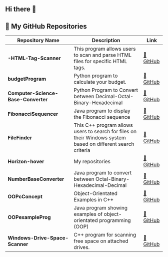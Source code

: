 ## Hi there 👋

## 📂 My GitHub Repositories

| Repository Name | Description | Link |
|---------------|-------------|------|
| **-HTML-Tag-Scanner** | This program allows users to scan and parse HTML files for specific HTML tags. | [🔗 GitHub](https://github.com/Horizon-hover/-HTML-Tag-Scanner) |
| **budgetProgram** | Python program to calculate your budget. | [🔗 GitHub](https://github.com/Horizon-hover/budgetProgram) |
| **Computer-Science-Base-Converter** | Python Program to Convert between Decimal-Octal-Binary-Hexadecimal | [🔗 GitHub](https://github.com/Horizon-hover/Computer-Science-Base-Converter) |
| **FibonacciSequencer** | Java program to display the Fibonacci sequence | [🔗 GitHub](https://github.com/Horizon-hover/FibonacciSequencer) |
| **FileFinder** | This C++ program allows users to search for files on their Windows system based on different search criteria | [🔗 GitHub](https://github.com/Horizon-hover/FileFinder) |
| **Horizon-hover** | My repositories | [🔗 GitHub](https://github.com/Horizon-hover/Horizon-hover) |
| **NumberBaseConverter** | Java program to convert between Octal-Binary-Hexadecimal-Decimal | [🔗 GitHub](https://github.com/Horizon-hover/NumberBaseConverter) |
| **OOPcConcept** | Object-Orientated Examples in C++ | [🔗 GitHub](https://github.com/Horizon-hover/OOPcConcept) |
| **OOPexampleProg** | Java program showing examples of object-orientated programming (OOP) | [🔗 GitHub](https://github.com/Horizon-hover/OOPexampleProg) |
| **Windows-Drive-Space-Scanner** | C++ program for scanning free space on attached drives. | [🔗 GitHub](https://github.com/Horizon-hover/Windows-Drive-Space-Scanner) |
